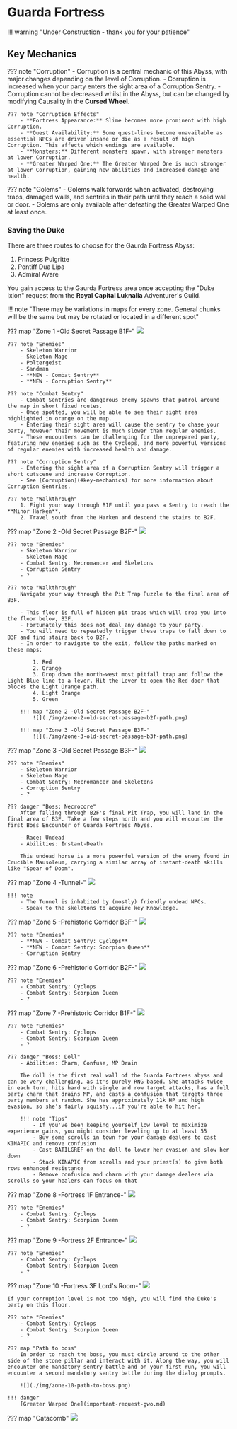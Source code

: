 # Guarda Fortress

!!! warning "Under Construction - thank you for your patience"

## Key Mechanics

??? note "Corruption"
    - Corruption is a central mechanic of this Abyss, with major changes depending on the level of Corruption.
    - Corruption is increased when your party enters the sight area of a Corruption Sentry.
    - Corruption cannot be decreased whilst in the Abyss, but can be changed by modifying Causality in the **Cursed Wheel**.

    ??? note "Corruption Effects"
        - **Fortress Appearance:** Slime becomes more prominent with high Corruption.
        - **Quest Availability:** Some quest-lines become unavailable as essential NPCs are driven insane or die as a result of high Corruption. This affects which endings are available.
        - **Monsters:** Different monsters spawn, with stronger monsters at lower Corruption. 
        - **Greater Warped One:** The Greater Warped One is much stronger at lower Corruption, gaining new abilities and increased damage and health.

??? note "Golems"
    - Golems walk forwards when activated, destroying traps, damaged walls, and sentries in their path until they reach a solid wall or door.
    - Golems are only available after defeating the Greater Warped One at least once.

### Saving the Duke

There are three routes to choose for the Gaurda Fortress Abyss:

1. Princess Pulgritte
2. Pontiff Dua Lipa
3. Admiral Avare

You gain access to the Gaurda Fortress area once accepting the "Duke Ixion" request from the **Royal Capital Luknalia** Adventurer's Guild.

!!! note "There may be variations in maps for every zone. General chunks will be the same but may be rotated or located in a different spot"

??? map "Zone 1 -Old Secret Passage B1F-"
    ![](./img/zone-1-old-secret-passage-b1f.jpg)

    ??? note "Enemies"
        - Skeleton Warrior
        - Skeleton Mage
        - Poltergeist
        - Sandman
        - **NEW - Combat Sentry**
        - **NEW - Corruption Sentry**

    ??? note "Combat Sentry"
        - Combat Sentries are dangerous enemy spawns that patrol around the map in short fixed routes.
        - Once spotted, you will be able to see their sight area highlighted in orange on the map.
        - Entering their sight area will cause the sentry to chase your party, however their movement is much slower than regular enemies.
        - These encounters can be challenging for the unprepared party, featuring new enemies such as the Cyclops, and more powerful versions of regular enemies with increased health and damage.

    ??? note "Corruption Sentry"
        - Entering the sight area of a Corruption Sentry will trigger a short cutscene and increase Corruption.
        - See [Corruption](#key-mechanics) for more information about Corruption Sentries.

    ??? note "Walkthrough"
        1. Fight your way through B1F until you pass a Sentry to reach the **Minor Harken**.
        2. Travel south from the Harken and descend the stairs to B2F.

??? map "Zone 2 -Old Secret Passage B2F-"
    ![](./img/zone-2-complete.jpg)

    ??? note "Enemies"
        - Skeleton Warrior
        - Skeleton Mage
        - Combat Sentry: Necromancer and Skeletons
        - Corruption Sentry
        - ?

    ??? note "Walkthrough"
        Navigate your way through the Pit Trap Puzzle to the final area of B3F.

        - This floor is full of hidden pit traps which will drop you into the floor below, B3F.
        - Fortunately this does not deal any damage to your party.
        - You will need to repeatedly trigger these traps to fall down to B3F and find stairs back to B2F.
        - In order to navigate to the exit, follow the paths marked on these maps:

            1. Red
            2. Orange
            3. Drop down the north-west most pitfall trap and follow the Light Blue line to a lever. Hit the Lever to open the Red door that blocks the Light Orange path.
            4. Light Orange
            5. Green

        !!! map "Zone 2 -Old Secret Passage B2F-"
            ![](./img/zone-2-old-secret-passage-b2f-path.png)

        !!! map "Zone 3 -Old Secret Passage B3F-"
            ![](./img/zone-3-old-secret-passage-b3f-path.png)

??? map "Zone 3 -Old Secret Passage B3F-"
    ![](./img/zone-3-complete.jpg)

    ??? note "Enemies"
        - Skeleton Warrior
        - Skeleton Mage
        - Combat Sentry: Necromancer and Skeletons
        - Corruption Sentry
        - ?

    ??? danger "Boss: Necrocore"
        After falling through B2F's final Pit Trap, you will land in the final area of B3F. Take a few steps north and you will encounter the first Boss Encounter of Guarda Fortress Abyss.

        - Race: Undead
        - Abilities: Instant-Death

        This undead horse is a more powerful version of the enemy found in Crucible Mausoleum, carrying a similar array of instant-death skills like "Spear of Doom".

??? map "Zone 4 -Tunnel-"
    ![](./img/zone-4-tunnel.jpg)

    !!! note
        - The Tunnel is inhabited by (mostly) friendly undead NPCs.
        - Speak to the skeletons to acquire key Knowledge.

??? map "Zone 5 -Prehistoric Corridor B3F-"
    ![](./img/zone-5-complete.jpg)

    ??? note "Enemies"
        - **NEW - Combat Sentry: Cyclops**
        - **NEW - Combat Sentry: Scorpion Queen**
        - Corruption Sentry

??? map "Zone 6 -Prehistoric Corridor B2F-"
    ![](./img/zone-6-complete.jpg)

    ??? note "Enemies"
        - Combat Sentry: Cyclops
        - Combat Sentry: Scorpion Queen
        - ?

??? map "Zone 7 -Prehistoric Corridor B1F-"
    ![](./img/zone-7-complete.jpg)

    ??? note "Enemies"
        - Combat Sentry: Cyclops
        - Combat Sentry: Scorpion Queen
        - ?

    ??? danger "Boss: Doll"
        - Abilities: Charm, Confuse, MP Drain

        The doll is the first real wall of the Guarda Fortress abyss and can be very challenging, as it's purely RNG-based. She attacks twice in each turn, hits hard with single and row target attacks, has a full party charm that drains MP, and casts a confusion that targets three party members at random. She has approximately 11k HP and high evasion, so she's fairly squishy...if you're able to hit her.

        !!! note "Tips"
            - If you've been keeping yourself low level to maximize experience gains, you might consider leveling up to at least 55
            - Buy some scrolls in town for your damage dealers to cast KINAPIC and remove confusion
            - Cast BATILGREF on the doll to lower her evasion and slow her down
            - Stack KINAPIC from scrolls and your priest(s) to give both rows enhanced resistance
            - Remove confusion and charm with your damage dealers via scrolls so your healers can focus on that

??? map "Zone 8 -Fortress 1F Entrance-"
    ![](./img/zone-8-complete.jpg)

    ??? note "Enemies"
        - Combat Sentry: Cyclops
        - Combat Sentry: Scorpion Queen
        - ?

??? map "Zone 9 -Fortress 2F Entrance-"
    ![](./img/zone-9-complete.jpg)

    ??? note "Enemies"
        - Combat Sentry: Cyclops
        - Combat Sentry: Scorpion Queen
        - ?

??? map "Zone 10 -Fortress 3F Lord's Room-"
    ![](./img/zone-10-complete.jpg)
    
    If your corruption level is not too high, you will find the Duke's party on this floor.

    ??? note "Enemies"
        - Combat Sentry: Cyclops
        - Combat Sentry: Scorpion Queen
        - ?

    ??? map "Path to boss"
        In order to reach the boss, you must circle around to the other side of the stone pillar and interact with it. Along the way, you will encounter one mandatory sentry battle and on your first run, you will encounter a second mandatory sentry battle during the dialog prompts.
        
        ![](./img/zone-10-path-to-boss.png)

    !!! danger
        [Greater Warped One](important-request-gwo.md)

??? map "Catacomb"
    ![](./img/catacomb.jpg)
